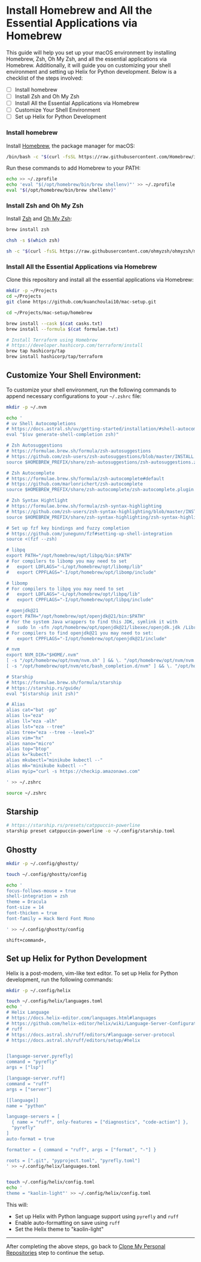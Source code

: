 # Install Homebrew and All the Essential Applications via Homebrew

This guide will help you set up your macOS environment by installing Homebrew, Zsh, Oh My Zsh, and all the essential applications via Homebrew. Additionally, it will guide you on customizing your shell environment and setting up Helix for Python development. Below is a checklist of the steps involved:

- [ ] Install homebrew
- [ ] Install Zsh and Oh My Zsh
- [ ] Install All the Essential Applications via Homebrew
- [ ] Customize Your Shell Environment
- [ ] Set up Helix for Python Development

### Install homebrew

Install [Homebrew](https://brew.sh/), the package manager for macOS:

```bash
/bin/bash -c "$(curl -fsSL https://raw.githubusercontent.com/Homebrew/install/HEAD/install.sh)"
```

Run these commands to add Homebrew to your PATH:

```bash
echo >> ~/.zprofile
echo 'eval "$(/opt/homebrew/bin/brew shellenv)"' >> ~/.zprofile
eval "$(/opt/homebrew/bin/brew shellenv)"
```

### Install Zsh and Oh My Zsh

Install [Zsh](https://github.com/ohmyzsh/ohmyzsh/wiki/Installing-ZSH#macos) and [Oh My Zsh](https://ohmyz.sh/):

```bash
brew install zsh

chsh -s $(which zsh)

sh -c "$(curl -fsSL https://raw.githubusercontent.com/ohmyzsh/ohmyzsh/master/tools/install.sh)"
```

### Install All the Essential Applications via Homebrew

Clone this repository and install all the essential applications via Homebrew:

```bash
mkdir -p ~/Projects
cd ~/Projects
git clone https://github.com/kuanchoulai10/mac-setup.git

cd ~/Projects/mac-setup/homebrew

brew install --cask $(cat casks.txt)
brew install --formula $(cat formulae.txt)

# Install Terraform using Homebrew
# https://developer.hashicorp.com/terraform/install
brew tap hashicorp/tap
brew install hashicorp/tap/terraform
```

## Customize Your Shell Environment:

To customize your shell environment, run the following commands to append necessary configurations to your `~/.zshrc` file:

```bash
mkdir -p ~/.nvm

echo '
# uv Shell Autocompletions
# https://docs.astral.sh/uv/getting-started/installation/#shell-autocompletion
eval "$(uv generate-shell-completion zsh)"

# Zsh Autosuggestions
# https://formulae.brew.sh/formula/zsh-autosuggestions
# https://github.com/zsh-users/zsh-autosuggestions/blob/master/INSTALL.md#homebrew
source $HOMEBREW_PREFIX/share/zsh-autosuggestions/zsh-autosuggestions.zsh

# Zsh Autocomplete
# https://formulae.brew.sh/formula/zsh-autocomplete#default
# https://github.com/marlonrichert/zsh-autocomplete
source $HOMEBREW_PREFIX/share/zsh-autocomplete/zsh-autocomplete.plugin.zsh

# Zsh Syntax Hightlight
# https://formulae.brew.sh/formula/zsh-syntax-highlighting
# https://github.com/zsh-users/zsh-syntax-highlighting/blob/master/INSTALL.md
source $HOMEBREW_PREFIX/share/zsh-syntax-highlighting/zsh-syntax-highlighting.zsh

# Set up fzf key bindings and fuzzy completion
# https://github.com/junegunn/fzf#setting-up-shell-integration
source <(fzf --zsh)

# libpq
export PATH="/opt/homebrew/opt/libpq/bin:$PATH"
# For compilers to libomp you may need to set
#   export LDFLAGS="-L/opt/homebrew/opt/libomp/lib"
#   export CPPFLAGS="-I/opt/homebrew/opt/libomp/include"

# libomp
# For compilers to libpq you may need to set
#   export LDFLAGS="-L/opt/homebrew/opt/libpq/lib"
#   export CPPFLAGS="-I/opt/homebrew/opt/libpq/include"

# openjdk@21
export PATH="/opt/homebrew/opt/openjdk@21/bin:$PATH"
# For the system Java wrappers to find this JDK, symlink it with
#   sudo ln -sfn /opt/homebrew/opt/openjdk@21/libexec/openjdk.jdk /Library/Java/JavaVirtualMachines/openjdk-21.jdk
# For compilers to find openjdk@21 you may need to set:
#   export CPPFLAGS="-I/opt/homebrew/opt/openjdk@21/include"

# nvm
export NVM_DIR="$HOME/.nvm"
[ -s "/opt/homebrew/opt/nvm/nvm.sh" ] && \. "/opt/homebrew/opt/nvm/nvm.sh"  # This loads nvm
[ -s "/opt/homebrew/opt/nvm/etc/bash_completion.d/nvm" ] && \. "/opt/homebrew/opt/nvm/etc/bash_completion.d/nvm"  # This loads nvm bash_completion

# Starship
# https://formulae.brew.sh/formula/starship
# https://starship.rs/guide/
eval "$(starship init zsh)"

# Alias
alias cat="bat -pp"
alias ls="eza"
alias ll="eza -alh"
alias lst="eza --tree"
alias tree="eza --tree --level=3"
alias vim="hx"
alias nano="micro"
alias top="btop"
alias k="kubectl"
alias mkubectl="minikube kubectl --"
alias mk="minikube kubectl --"
alias myip="curl -s https://checkip.amazonaws.com"

' >> ~/.zshrc

source ~/.zshrc
```

## Starship

```bash
# https://starship.rs/presets/catppuccin-powerline
starship preset catppuccin-powerline -o ~/.config/starship.toml
```

## Ghostty

```bash
mkdir -p ~/.config/ghostty/

touch ~/.config/ghostty/config

echo '
focus-follows-mouse = true
shell-integration = zsh
theme = Dracula
font-size = 14
font-thicken = true
font-family = Hack Nerd Font Mono

' >> ~/.config/ghostty/config
```

`shift+command+,`

## Set up Helix for Python Development

Helix is a post-modern, vim-like text editor. To set up Helix for Python development, run the following commands:

```bash
mkdir -p ~/.config/helix

touch ~/.config/helix/languages.toml
echo '
# Helix Language
# https://docs.helix-editor.com/languages.html#languages
# https://github.com/helix-editor/helix/wiki/Language-Server-Configurations
# ruff
# https://docs.astral.sh/ruff/editors/#language-server-protocol
# https://docs.astral.sh/ruff/editors/setup/#helix


[language-server.pyrefly]
command = "pyrefly"
args = ["lsp"]

[language-server.ruff]
command = "ruff"
args = ["server"]

[[language]]
name = "python"

language-servers = [
  { name = "ruff", only-features = ["diagnostics", "code-action"] },
  "pyrefly"
]
auto-format = true

formatter = { command = "ruff", args = ["format", "-"] }

roots = [".git", "pyproject.toml", "pyrefly.toml"]
' >> ~/.config/helix/languages.toml


touch ~/.config/helix/config.toml
echo '
theme = "kaolin-light"' >> ~/.config/helix/config.toml
```

This will:

- Set up Helix with Python language support using `pyrefly` and `ruff`
- Enable auto-formatting on save using `ruff`
- Set the Helix theme to "kaolin-light"

---

After completing the above steps, go back to [Clone My Personal Repositories](../README.md#clone-my-personal-repositories) step to continue the setup.
